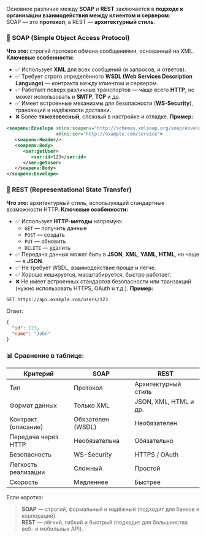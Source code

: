 Основное различие между **SOAP** и **REST** заключается в **подходе к организации взаимодействия между клиентом и сервером**:  
SOAP — это **протокол**, а REST — **архитектурный стиль**.
### 🔹 SOAP (Simple Object Access Protocol)
**Что это:** строгий протокол обмена сообщениями, основанный на XML.
**Ключевые особенности:**
- ✅ Использует **XML** для всех сообщений (и запросов, и ответов).
- ✅ Требует строго определённого **WSDL (Web Services Description Language)** — контракта между клиентом и сервером.
- ✅ Работает поверх различных транспортов — чаще всего **HTTP**, но может использовать и **SMTP**, **TCP** и др.
- ✅ Имеет встроенные механизмы для безопасности (**WS-Security**), транзакций и надёжности доставки.
- ❌ Более **тяжеловесный**, сложный в настройке и отладке.
**Пример:**
```xml
<soapenv:Envelope xmlns:soapenv="http://schemas.xmlsoap.org/soap/envelope/"
                  xmlns:ser="http://example.com/service">
   <soapenv:Header/>
   <soapenv:Body>
      <ser:getUser>
         <ser:id>123</ser:id>
      </ser:getUser>
   </soapenv:Body>
</soapenv:Envelope>
```
### 🔹 REST (Representational State Transfer)
**Что это:** архитектурный стиль, использующий стандартные возможности HTTP.
**Ключевые особенности:**
- ✅ Использует **HTTP-методы** напрямую:
    - `GET` — получить данные
    - `POST` — создать
    - `PUT` — обновить
    - `DELETE` — удалить
- ✅ Передача данных может быть в **JSON**, **XML**, **YAML**, **HTML**, но чаще — в **JSON**.
- ✅ Не требует WSDL, взаимодействие проще и легче.
- ✅ Хорошо кешируется, масштабируется, быстро работает.
- ❌ Не имеет встроенных стандартов безопасности или транзакций (нужно использовать HTTPS, OAuth и т.д.).
**Пример:**
```
GET https://api.example.com/users/123
```
Ответ:
```json
{
  "id": 123,
  "name": "John"
}
```
### 📊 Сравнение в таблице:

|Критерий|SOAP|REST|
|---|---|---|
|Тип|Протокол|Архитектурный стиль|
|Формат данных|Только XML|JSON, XML, HTML и др.|
|Контракт (описание)|Обязателен (WSDL)|Необязателен|
|Передача через HTTP|Необязательна|Обязательно|
|Безопасность|WS-Security|HTTPS / OAuth|
|Легкость реализации|Сложный|Простой|
|Скорость|Медленнее|Быстрее|
Если коротко:
> **SOAP** — строгий, формальный и надёжный (подходит для банков и корпораций).  
> **REST** — лёгкий, гибкий и быстрый (подходит для большинства веб- и мобильных API).